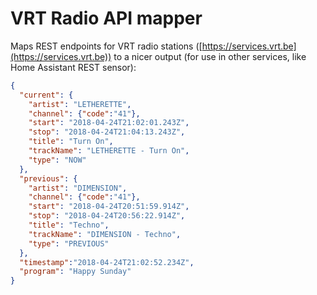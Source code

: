 # VRT Radio API mapper

Maps REST endpoints for VRT radio stations ([https://services.vrt.be](https://services.vrt.be)) to a nicer output (for use in other services, like Home Assistant REST sensor):

```json
{
  "current": {
    "artist": "LETHERETTE",
    "channel": {"code":"41"},
    "start": "2018-04-24T21:02:01.243Z",
    "stop": "2018-04-24T21:04:13.243Z",
    "title": "Turn On",
    "trackName": "LETHERETTE - Turn On",
    "type": "NOW"
  },
  "previous": {
    "artist": "DIMENSION",
    "channel": {"code":"41"},
    "start": "2018-04-24T20:51:59.914Z",
    "stop": "2018-04-24T20:56:22.914Z",
    "title": "Techno",
    "trackName": "DIMENSION - Techno",
    "type": "PREVIOUS"
  },
  "timestamp":"2018-04-24T21:02:52.234Z",
  "program": "Happy Sunday"
}
```
